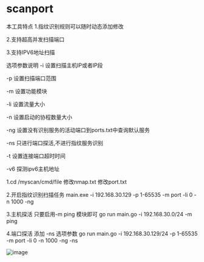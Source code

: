 # scanport

本工具特点
  1.指纹识别规则可以随时动态添加修改
  
  2.支持超高并发扫描端口
  
  3.支持IPV6地址扫描


选项参数说明
 -i  设置扫描主机IP或者IP段

 -p  设置扫描端口范围

 -m  设置功能模块

 -li 设置流量大小

 -n  设置启动的协程数量大小

 -ng 设置没有识别服务的活动端口到ports.txt中查询默认服务

 -ns 只进行端口探活,不进行指纹服务识别

 -t  设置连接端口超时时间
 
 -v6 探测ipv6主机地址



1.cd /myscan/cmd/file
    修改nmap.txt
    修改port.txt



2.开启指纹识别扫描任务
   main.exe -i 192.168.30.129 -p 1-65535 -m port -li 0 -n 1000 -ng
  

3.主机探活
   只要启用-m ping 模块即可
   go run main.go -i 192.168.30.0/24  -m ping


4.端口探活
   添加 -ns 选项参数
   go run main.go -i 192.168.30.129/24 -p 1-65535 -m port -li 0 -n 1000 -ng -ns
   
 ![image](https://user-images.githubusercontent.com/11001852/210042467-dd2bfd74-b334-472f-95de-466c3d4453be.png)





   
